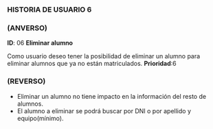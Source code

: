 ### HISTORIA DE USUARIO 6

### (ANVERSO)

**ID**: 06 **Eliminar alumno**

>
Como usuario deseo tener la posibilidad de eliminar un alumno para eliminar alumnos que ya no están matriculados. **Prioridad**:6

### (REVERSO)

>
* Eliminar un alumno no tiene impacto en la información del resto de alumnos.
* El alumno a eliminar se podrá buscar por DNI o por apellido y equipo(mínimo).

